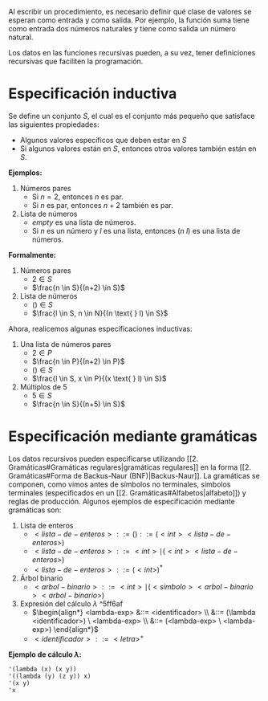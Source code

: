 Al escribir un procedimiento, es necesario definir qué clase de valores se esperan como entrada y como salida. Por ejemplo, la función suma tiene como entrada dos números naturales y tiene como salida un número natural. 

Los datos en las funciones recursivas pueden, a su vez, tener definiciones recursivas que faciliten la programación.

# Especificación inductiva
Se define un conjunto $S$, el cual es el conjunto más pequeño que satisface las siguientes propiedades:

- Algunos valores específicos que deben estar en $S$
- Si algunos valores están en $S$, entonces otros valores también están en $S$.

**Ejemplos:**

1. Números pares
	- Si $n=2$, entonces $n$ es par.
	- Si $n$ es par, entonces $n+2$ también es par.
2. Lista de números
	- $empty$ es una lista de números.
	- Si $n$ es un número y $l$ es una lista, entonces $(n \text{ } l)$ es una lista de números.

**Formalmente:**

1. Números pares
	- $2 \in S$
	- $\frac{n \in S}{(n+2) \in S}$
2. Lista de números
	- $() \in S$
	- $\frac{l \in S, n \in N}{(n \text{ } l) \in S}$

Ahora, realicemos algunas especificaciones inductivas:

1. Una lista de números pares
	- $2 \in P$
	- $\frac{n \in P}{(n+2) \in P}$
	- $() \in S$
	- $\frac{l \in S, x \in P}{(x \text{ } l) \in S}$
2. Múltiplos de 5
	- $5 \in S$
	- $\frac{n \in S}{(n+5) \in S}$

# Especificación mediante gramáticas
Los datos recursivos pueden especificarse utilizando [[2. Gramáticas#Gramáticas regulares|gramáticas regulares]] en la forma [[2. Gramáticas#Forma de Backus-Naur (BNF)|Backus-Naur]]. La gramáticas se componen, como vimos antes de símbolos no terminales, símbolos terminales (especificados en un [[2. Gramáticas#Alfabetos|alfabeto]]) y reglas de producción. Algunos ejemplos de especificación mediante gramáticas son:

1. Lista de enteros
	- $<lista-de-enteros>::= () ::= (<int><lista-de-enteros>)$
	- $<lista-de-enteros>::= <int>\mid (<int><lista-de-enteros>)$
	- $<lista-de-enteros>::= (<int>)^*$
2. Árbol binario
	- $<arbol-binario>::= <int>\mid (<simbolo><arbol-binario><arbol-binario>)$
3. Expresión del cálculo $\lambda$ ^5ff6af
	- $\begin{align*} <lambda-exp> &::= <identificador> \\ &::= (\lambda <identificador>) \ <lambda-exp> \\ &::= (<lambda-exp> \ <lambda-exp>) \end{align*}$
	- $<identificador>::=<letra>^+$

**Ejemplo de cálculo $\lambda$:**
```racket
'(lambda (x) (x y))
'((lambda (y) (z y)) x)
'(x y)
'x
```
